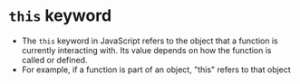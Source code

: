 # `this` keyword 

- The `this` keyword in JavaScript refers to the object that a function is currently interacting with. Its value depends on how the function is called or defined. 
- For example, if a function is part of an object, "this" refers to that object